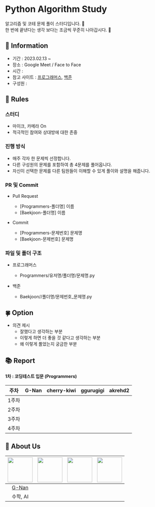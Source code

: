 # Python Algorithm Study

알고리즘 및 코테 문제 풀이 스터디입니다. 💜 <br>
한 번에 끝낸다는 생각 보다는 조금씩 꾸준히 나아갑시다. 💪

## 👋 Information

- 기간 : 2023.02.13 ~
- 장소 : Google Meet / Face to Face 
- 시간 : 
- 참고 사이트 : [프로그래머스](https://programmers.co.kr/), [백준](https://www.acmicpc.net/)
- 구성원 : 




## 🌳 Rules

### 스터디
- 마이크, 카메라 On
- 적극적인 참여와 상대방에 대한 존중

### 진행 방식
- 매주 각자 한 문제씩 선정합니다.
- 다른 구성원의 문제를 포함하여 총 4문제를 풀어옵니다.
- 자신이 선택한 문제를 다른 팀원들이 이해할 수 있게 풀이와 설명을 해줍니다.

### PR 및 Commit
- Pull Request
  - [Programmers-폴더명] 이름
  - [Baekjoon-폴더명] 이름

- Commit
  - [Programmers-문제번호] 문제명
  - [Baekjoon-문제번호] 문제명
 
### 파일 및 폴더 구조
- 프로그래머스
  - Programmers/유저명/폴더명/문제명.py
  
- 백준
  - Baekjoon//폴더명/문제번호_문제명.py

## 🍀 Option

- 의견 제시
  - 잘했다고 생각하는 부분
  - 이렇게 하면 더 좋을 것 같다고 생각하는 부분
  - 왜 이렇게 풀었는지 궁금한 부분

## 📚 Report
#### 1차 : 코딩테스트 입문 (Programmers)
|주차|G-Nan|cherry-kiwi|ggurugigi|akrehd2|
|:---:|:---:|:---:|:---:|:---:|
|1주차||||
|2주차||||
|3주차||||
|4주차||||


## 🍻 About Us
|<img src="https://github.com/G-nan.png" width="80">|<img src="https://github.com/.png" width="80">|<img src="https://github.com/.png" width="80">|<img src="https://github.com/.png" width="80">|
|:---:|:---:|:---:|:---:|
|[G-Nan](https://github.com/G-Nan)|[](https://github.com/)|[](https://github.com/)|[](https://github.com/)|
|수학, AI||||
